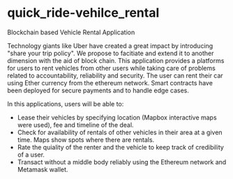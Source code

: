 # quick_ride-vehilce_rental
Blockchain based Vehicle Rental Application


Technology giants like Uber have created a great impact by introducing "share your trip policy". We propose to facitiate and extend it to another dimension with the aid of block chain. This application provides a platforms for users to rent vehicles from other users while taking care of problems related to accountability, reliability and security. The user can rent their car using Ether currency from the ethereum network. Smart contracts have been deployed for secure payments and to handle edge cases.

In this applications, users will be able to:
- Lease their vehicles by specifying location (Mapbox interactive maps were used), fee and timeline of the deal.
- Check for availability of rentals of other vehicles in their area at a given time. Maps show spots where there are rentals.
- Rate the quiality of the renter and the vehicle to keep track of credibility of a user.
- Transact without a middle body reliably using the Ethereum network and Metamask wallet.
